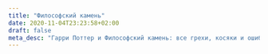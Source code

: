 ```yaml
---
title: "Философский камень"
date: 2020-11-04T23:23:58+02:00
draft: false
meta_desc: "Гарри Поттер и Философский камень: все грехи, косяки и ошибки книги."
---
```

